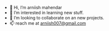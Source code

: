 - 👋 Hi, I’m arniish mahendar
- 👀 I’m interested in learning new stuff.
- 💞️ I’m looking to collaborate on an new projects.
- 📫 reach me at arniish007@gmail.com

<!---
arniish/arniish is a ✨ special ✨ repository because its `README.md` (this file) appears on your GitHub profile.
You can click the Preview link to take a look at your changes.
--->
